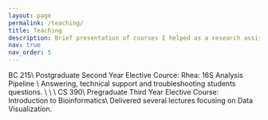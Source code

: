 ```yaml
---
layout: page
permalink: /teaching/
title: Teaching
description: Brief presentation of courses I helped as a research assistant.
nav: true
nav_order: 5
---
```


BC 215\\
Postgraduate Second Year Elective Cource: Rhea: 16S Analysis Pipeline \\
Answering, technical support and troubleshooting students questions. \\
\\
\\
CS 390\\
Pregraduate Third Year Elective Course: Introduction to Bioinformatics\\
Delivered several lectures focusing on Data Visualization.
